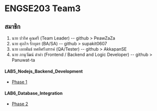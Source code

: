 # ENGSE203 Team3
## สมาชิก
1. นาย ปวริศ คูณศรี (Team Leader) -- github > PeawZaZa
2. นาย ศุภกิจ รักบุตร (BA/SA) -- github > supakit0607
3. นาย เอกพันธ์  ทศทิศรังสรรค์ (QA/Tester) -- github > AkkapanSE
4. นาย ภานุวัฒน์ ต๋าคำ (Frontend / Backend and Logic Developer) -- github > Panuwat-ta

#### LAB5_Nodejs_Backend_Development
- [Phase 1](https://github.com/Panuwat-ta/engse203-backend-teams/tree/main/agent-wallboard-api)

#### LAB6_Database_Integration
- [Phase 2](https://github.com/Panuwat-ta/engse203-backend-teams/tree/main/Phase2)